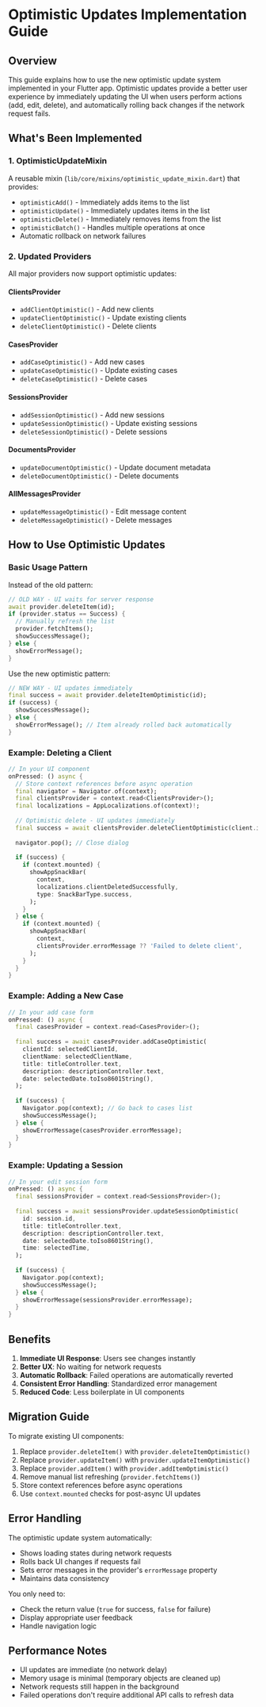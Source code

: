 # Optimistic Updates Implementation Guide

## Overview

This guide explains how to use the new optimistic update system implemented in your Flutter app. Optimistic updates provide a better user experience by immediately updating the UI when users perform actions (add, edit, delete), and automatically rolling back changes if the network request fails.

## What's Been Implemented

### 1. OptimisticUpdateMixin

A reusable mixin (`lib/core/mixins/optimistic_update_mixin.dart`) that provides:
- `optimisticAdd()` - Immediately adds items to the list
- `optimisticUpdate()` - Immediately updates items in the list  
- `optimisticDelete()` - Immediately removes items from the list
- `optimisticBatch()` - Handles multiple operations at once
- Automatic rollback on network failures

### 2. Updated Providers

All major providers now support optimistic updates:

#### ClientsProvider
- `addClientOptimistic()` - Add new clients
- `updateClientOptimistic()` - Update existing clients
- `deleteClientOptimistic()` - Delete clients

#### CasesProvider  
- `addCaseOptimistic()` - Add new cases
- `updateCaseOptimistic()` - Update existing cases
- `deleteCaseOptimistic()` - Delete cases

#### SessionsProvider
- `addSessionOptimistic()` - Add new sessions
- `updateSessionOptimistic()` - Update existing sessions
- `deleteSessionOptimistic()` - Delete sessions

#### DocumentsProvider
- `updateDocumentOptimistic()` - Update document metadata
- `deleteDocumentOptimistic()` - Delete documents

#### AllMessagesProvider
- `updateMessageOptimistic()` - Edit message content
- `deleteMessageOptimistic()` - Delete messages

## How to Use Optimistic Updates

### Basic Usage Pattern

Instead of the old pattern:
```dart
// OLD WAY - UI waits for server response
await provider.deleteItem(id);
if (provider.status == Success) {
  // Manually refresh the list
  provider.fetchItems();
  showSuccessMessage();
} else {
  showErrorMessage();
}
```

Use the new optimistic pattern:
```dart
// NEW WAY - UI updates immediately
final success = await provider.deleteItemOptimistic(id);
if (success) {
  showSuccessMessage();
} else {
  showErrorMessage(); // Item already rolled back automatically
}
```

### Example: Deleting a Client

```dart
// In your UI component
onPressed: () async {
  // Store context references before async operation
  final navigator = Navigator.of(context);
  final clientsProvider = context.read<ClientsProvider>();
  final localizations = AppLocalizations.of(context)!;
  
  // Optimistic delete - UI updates immediately
  final success = await clientsProvider.deleteClientOptimistic(client.id);
  
  navigator.pop(); // Close dialog
  
  if (success) {
    if (context.mounted) {
      showAppSnackBar(
        context,
        localizations.clientDeletedSuccessfully,
        type: SnackBarType.success,
      );
    }
  } else {
    if (context.mounted) {
      showAppSnackBar(
        context,
        clientsProvider.errorMessage ?? 'Failed to delete client',
      );
    }
  }
}
```

### Example: Adding a New Case

```dart
// In your add case form
onPressed: () async {
  final casesProvider = context.read<CasesProvider>();
  
  final success = await casesProvider.addCaseOptimistic(
    clientId: selectedClientId,
    clientName: selectedClientName,
    title: titleController.text,
    description: descriptionController.text,
    date: selectedDate.toIso8601String(),
  );
  
  if (success) {
    Navigator.pop(context); // Go back to cases list
    showSuccessMessage();
  } else {
    showErrorMessage(casesProvider.errorMessage);
  }
}
```

### Example: Updating a Session

```dart
// In your edit session form
onPressed: () async {
  final sessionsProvider = context.read<SessionsProvider>();
  
  final success = await sessionsProvider.updateSessionOptimistic(
    id: session.id,
    title: titleController.text,
    description: descriptionController.text,
    date: selectedDate.toIso8601String(),
    time: selectedTime,
  );
  
  if (success) {
    Navigator.pop(context);
    showSuccessMessage();
  } else {
    showErrorMessage(sessionsProvider.errorMessage);
  }
}
```

## Benefits

1. **Immediate UI Response**: Users see changes instantly
2. **Better UX**: No waiting for network requests
3. **Automatic Rollback**: Failed operations are automatically reverted
4. **Consistent Error Handling**: Standardized error management
5. **Reduced Code**: Less boilerplate in UI components

## Migration Guide

To migrate existing UI components:

1. Replace `provider.deleteItem()` with `provider.deleteItemOptimistic()`
2. Replace `provider.updateItem()` with `provider.updateItemOptimistic()`  
3. Replace `provider.addItem()` with `provider.addItemOptimistic()`
4. Remove manual list refreshing (`provider.fetchItems()`)
5. Store context references before async operations
6. Use `context.mounted` checks for post-async UI updates

## Error Handling

The optimistic update system automatically:
- Shows loading states during network requests
- Rolls back UI changes if requests fail
- Sets error messages in the provider's `errorMessage` property
- Maintains data consistency

You only need to:
- Check the return value (`true` for success, `false` for failure)
- Display appropriate user feedback
- Handle navigation logic

## Performance Notes

- UI updates are immediate (no network delay)
- Memory usage is minimal (temporary objects are cleaned up)
- Network requests still happen in the background
- Failed operations don't require additional API calls to refresh data
